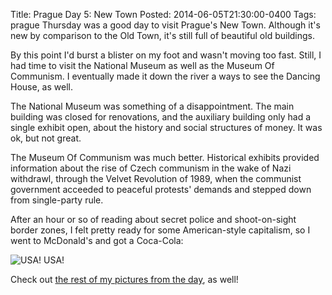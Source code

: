 Title: Prague Day 5: New Town
Posted: 2014-06-05T21:30:00-0400
Tags:
    prague
Thursday was a good day to visit Prague's New Town. Although it's new by comparison to the Old Town, it's still full of beautiful old buildings.

By this point I'd burst a blister on my foot and wasn't moving too fast. Still, I had time to visit the National Museum as well as the Museum Of Communism. I eventually made it down the river a ways to see the Dancing House, as well.

The National Museum was something of a disappointment. The main building was closed for renovations, and the auxiliary building only had a single exhibit open, about the history and social structures of money. It was ok, but not great.

The Museum Of Communism was much better. Historical exhibits provided information about the rise of Czech communism in the wake of Nazi withdrawl, through the Velvet Revolution of 1989, when the communist government acceeded to peaceful protests' demands and stepped down from single-party rule.

After an hour or so of reading about secret police and shoot-on-sight border zones, I felt pretty ready for some American-style capitalism, so I went to McDonald's and got a Coca-Cola:

![USA! USA!](https://cdn.andrewlorente.com/1f8326a545b7931c278c65a3498f0fb472ed46ee_small)

Check out [the rest of my pictures from the day](https://catsnap.andrewlorente.com/album/13), as well!
